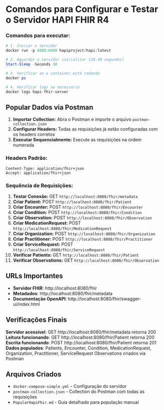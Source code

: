 # Comandos para Configurar e Testar o Servidor HAPI FHIR R4

### Comandos para executar:

```powershell
# 1. Iniciar o servidor
docker run -p 8080:8080 hapiproject/hapi:latest

# 2. Aguardar o servidor inicializar (20-30 segundos)
Start-Sleep -Seconds 30

# 3. Verificar se o container está rodando
docker ps

# 4. Verificar logs se necessário
docker logs hapi-fhir-server
```

## Popular Dados via Postman

1. **Importar Collection:** Abra o Postman e importe o arquivo `postman-collection.json`
2. **Configurar Headers:** Todas as requisições já estão configuradas com os headers corretos
3. **Executar Sequencialmente:** Execute as requisições na ordem numerada

### Headers Padrão:
```
Content-Type: application/fhir+json
Accept: application/fhir+json
```

### Sequência de Requisições:

1. **Testar Conexão:** GET `http://localhost:8080/fhir/metadata`
2. **Criar Patient:** POST `http://localhost:8080/fhir/Patient`
3. **Criar Encounter:** POST `http://localhost:8080/fhir/Encounter`
4. **Criar Condition:** POST `http://localhost:8080/fhir/Condition` 
4. **Criar Observation:** POST `http://localhost:8080/fhir/Observation` 
5. **Criar MedicationRequest:** POST `http://localhost:8080/fhir/MedicationRequest` 
6. **Criar Organization:** POST `http://localhost:8080/fhir/Organization`
7. **Criar Practitioner:** POST `http://localhost:8080/fhir/Practitioner`
7. **Criar ServiceRequest:** POST `http://localhost:8080/fhir/ServiceRequest`
8. **Verificar Patients:** GET `http://localhost:8080/fhir/Patient`
9. **Verificar Observations:** GET `http://localhost:8080/fhir/Observation`

## URLs Importantes

- **Servidor FHIR**: http://localhost:8080/fhir
- **Metadados**: http://localhost:8080/fhir/metadata
- **Documentação OpenAPI**: http://localhost:8080/fhir/swagger-ui/index.html

##  Verificações Finais

 **Servidor acessível**: GET http://localhost:8080/fhir/metadata retorna 200  
 **Leitura funcionando**: GET http://localhost:8080/fhir/Patient retorna 200  
 **Escrita funcionando**: POST http://localhost:8080/fhir/Patient retorna 201  
 **Dados populados**: Patients, Encounter, Condition, MedicationRequest, Organization, Practitioner, ServiceRequest Observations criados via Postman

## Arquivos Criados

- `docker-compose-simple.yml` - Configuração do servidor
- `postman-collection.json` - Collection do Postman com todas as requisições
- `PopularHapiFhir.md` - Guia detalhado para população manual